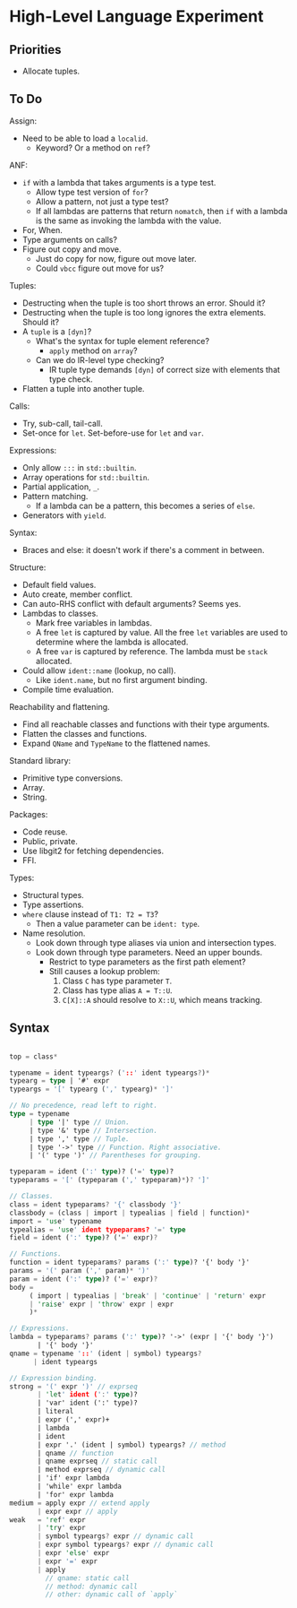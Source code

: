 # High-Level Language Experiment

## Priorities

- Allocate tuples.

## To Do

Assign:
- Need to be able to load a `localid`.
  - Keyword? Or a method on `ref`?

ANF:
- `if` with a lambda that takes arguments is a type test.
  - Allow type test version of `for`?
  - Allow a pattern, not just a type test?
  - If all lambdas are patterns that return `nomatch`, then `if` with a lambda is the same as invoking the lambda with the value.
- For, When.
- Type arguments on calls?
- Figure out copy and move.
  - Just do copy for now, figure out move later.
  - Could `vbcc` figure out move for us?

Tuples:
- Destructing when the tuple is too short throws an error. Should it?
- Destructing when the tuple is too long ignores the extra elements. Should it?
- A `tuple` is a `[dyn]`?
  - What's the syntax for tuple element reference?
    - `apply` method on `array`?
  - Can we do IR-level type checking?
    - IR tuple type demands `[dyn]` of correct size with elements that type check.
- Flatten a tuple into another tuple.

Calls:
- Try, sub-call, tail-call.
- Set-once for `let`. Set-before-use for `let` and `var`.

Expressions:
- Only allow `:::` in `std::builtin`.
- Array operations for `std::builtin`.
- Partial application, `_`.
- Pattern matching.
  - If a lambda can be a pattern, this becomes a series of `else`.
- Generators with `yield`.

Syntax:
- Braces and else: it doesn't work if there's a comment in between.

Structure:
- Default field values.
- Auto create, member conflict.
- Can auto-RHS conflict with default arguments? Seems yes.
- Lambdas to classes.
  - Mark free variables in lambdas.
  - A free `let` is captured by value. All the free `let` variables are used to determine where the lambda is allocated.
  - A free `var` is captured by reference. The lambda must be `stack` allocated.
- Could allow `ident::name` (lookup, no call).
  - Like `ident.name`, but no first argument binding.
- Compile time evaluation.

Reachability and flattening.
- Find all reachable classes and functions with their type arguments.
- Flatten the classes and functions.
- Expand `QName` and `TypeName` to the flattened names.

Standard library:
- Primitive type conversions.
- Array.
- String.

Packages:
- Code reuse.
- Public, private.
- Use libgit2 for fetching dependencies.
- FFI.

Types:
- Structural types.
- Type assertions.
- `where` clause instead of `T1: T2 = T3`?
  - Then a value parameter can be `ident: type`.
- Name resolution.
  - Look down through type aliases via union and intersection types.
  - Look down through type parameters. Need an upper bounds.
    - Restrict to type parameters as the first path element?
    - Still causes a lookup problem:
      1. Class `C` has type parameter `T`.
      2. Class has type alias `A = T::U`.
      3. `C[X]::A` should resolve to `X::U`, which means tracking.

## Syntax

```rs

top = class*

typename = ident typeargs? ('::' ident typeargs?)*
typearg = type | '#' expr
typeargs = '[' typearg (',' typearg)* ']'

// No precedence, read left to right.
type = typename
     | type '|' type // Union.
     | type '&' type // Intersection.
     | type ',' type // Tuple.
     | type '->' type // Function. Right associative.
     | '(' type ')' // Parentheses for grouping.

typeparam = ident (':' type)? ('=' type)?
typeparams = '[' (typeparam (',' typeparam)*)? ']'

// Classes.
class = ident typeparams? '{' classbody '}'
classbody = (class | import | typealias | field | function)*
import = 'use' typename
typealias = 'use' ident typeparams? '=' type
field = ident (':' type)? ('=' expr)?

// Functions.
function = ident typeparams? params (':' type)? '{' body '}'
params = '(' param (',' param)* ')'
param = ident (':' type)? ('=' expr)?
body =
     ( import | typealias | 'break' | 'continue' | 'return' expr
     | 'raise' expr | 'throw' expr | expr
     )*

// Expressions.
lambda = typeparams? params (':' type)? '->' (expr | '{' body '}')
       | '{' body '}'
qname = typename '::' (ident | symbol) typeargs?
      | ident typeargs

// Expression binding.
strong = '(' expr ')' // exprseq
       | 'let' ident (':' type)?
       | 'var' ident (':' type)?
       | literal
       | expr (',' expr)+
       | lambda
       | ident
       | expr '.' (ident | symbol) typeargs? // method
       | qname // function
       | qname exprseq // static call
       | method exprseq // dynamic call
       | 'if' expr lambda
       | 'while' expr lambda
       | 'for' expr lambda
medium = apply expr // extend apply
       | expr expr // apply
weak   = 'ref' expr
       | 'try' expr
       | symbol typeargs? expr // dynamic call
       | expr symbol typeargs? expr // dynamic call
       | expr 'else' expr
       | expr '=' expr
       | apply
         // qname: static call
         // method: dynamic call
         // other: dynamic call of `apply`

```

